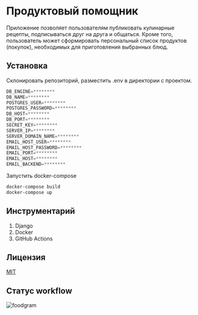 # Продуктовый помощник

Приложение позволяет пользователям публиковать кулинарные рецепты, подписываться друг на друга и общаться. Кроме того, пользователь может сформировать персональный список продуктов (покупок), необходимых для приготовления выбранных блюд.

## Установка

Склонировать репозиторий, разместить .env в директории с проектом.

```python
DB_ENGINE=********
DB_NAME=********
POSTGRES_USER=********
POSTGRES_PASSWORD=********
DB_HOST=********
DB_PORT=********
SECRET_KEY=********
SERVER_IP=********
SERVER_DOMAIN_NAME=********
EMAIL_HOST_USER=********
EMAIL_HOST_PASSWORD=******** 
EMAIL_PORT=********
EMAIL_HOST=********
EMAIL_BACKEND=********
```

Запустить docker-compose

```bash
docker-compose build
docker-compose up
```

## Инструментарий

1. Django
2. Docker
3. GitHub Actions

## Лицензия
[MIT](https://choosealicense.com/licenses/mit/)

## Статус workflow

![foodgram](https://github.com/dmitriibogomolov/foodgram-project/workflows/foodgram%20workflow/badge.svg?branch=master)
